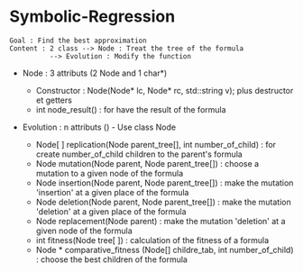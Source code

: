 # Symbolic-Regression
	Goal : Find the best approximation
	Content : 2 class --> Node : Treat the tree of the formula
			  --> Evolution : Modify the function


- Node : 3 attributs (2 Node and 1 char*)
	- Constructor : Node(Node* lc, Node* rc, std::string v); plus destructor et getters
	- int node_result() : for have the result of the formula

- Evolution : n attributs () - Use class Node
	- Node[ ] replication(Node parent_tree[], int number_of_child) : for create number_of_child children to the parent's formula
	- Node mutation(Node parent, Node parent_tree[]) : choose a mutation to a given node of the formula
	- Node insertion(Node parent, Node parent_tree[]) : make the mutation 'insertion' at a given place of the formula
	- Node deletion(Node parent, Node parent_tree[]) : make the mutation 'deletion' at a given place of the formula
	- Node replacement(Node parent) : make the mutation 'deletion' at a given node of the formula
	- int fitness(Node tree[ ]) : calculation of the fitness of a formula
	- Node * comparative_fitness (Node[] childre_tab, int number_of_child) : choose the best children of the formula